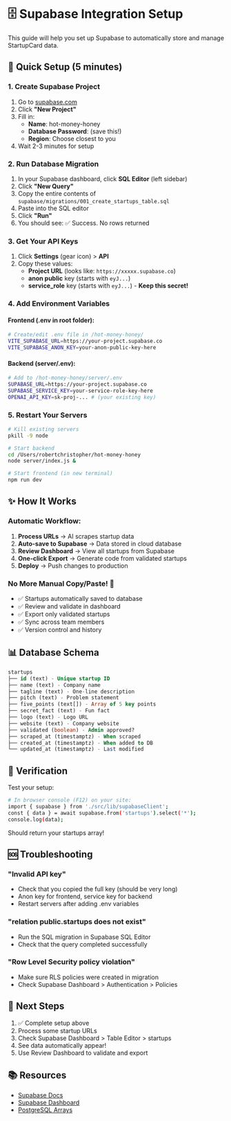 # 🗄️ Supabase Integration Setup

This guide will help you set up Supabase to automatically store and manage StartupCard data.

## 🚀 Quick Setup (5 minutes)

### 1. Create Supabase Project

1. Go to [supabase.com](https://supabase.com/dashboard)
2. Click **"New Project"**
3. Fill in:
   - **Name**: hot-money-honey
   - **Database Password**: (save this!)
   - **Region**: Choose closest to you
4. Wait 2-3 minutes for setup

### 2. Run Database Migration

1. In your Supabase dashboard, click **SQL Editor** (left sidebar)
2. Click **"New Query"**
3. Copy the entire contents of `supabase/migrations/001_create_startups_table.sql`
4. Paste into the SQL editor
5. Click **"Run"**
6. You should see: ✅ Success. No rows returned

### 3. Get Your API Keys

1. Click **Settings** (gear icon) > **API**
2. Copy these values:
   - **Project URL** (looks like: `https://xxxxx.supabase.co`)
   - **anon public** key (starts with `eyJ...`)
   - **service_role** key (starts with `eyJ...`) - **Keep this secret!**

### 4. Add Environment Variables

#### Frontend (.env in root folder):
```bash
# Create/edit .env file in /hot-money-honey/
VITE_SUPABASE_URL=https://your-project.supabase.co
VITE_SUPABASE_ANON_KEY=your-anon-public-key-here
```

#### Backend (server/.env):
```bash
# Add to /hot-money-honey/server/.env
SUPABASE_URL=https://your-project.supabase.co
SUPABASE_SERVICE_KEY=your-service-role-key-here
OPENAI_API_KEY=sk-proj-... # (your existing key)
```

### 5. Restart Your Servers

```bash
# Kill existing servers
pkill -9 node

# Start backend
cd /Users/robertchristopher/hot-money-honey
node server/index.js &

# Start frontend (in new terminal)
npm run dev
```

## ✨ How It Works

### Automatic Workflow:

1. **Process URLs** → AI scrapes startup data
2. **Auto-save to Supabase** → Data stored in cloud database
3. **Review Dashboard** → View all startups from Supabase
4. **One-click Export** → Generate code from validated startups
5. **Deploy** → Push changes to production

### No More Manual Copy/Paste! 🎉

- ✅ Startups automatically saved to database
- ✅ Review and validate in dashboard
- ✅ Export only validated startups
- ✅ Sync across team members
- ✅ Version control and history

## 📊 Database Schema

```sql
startups
├── id (text) - Unique startup ID
├── name (text) - Company name
├── tagline (text) - One-line description
├── pitch (text) - Problem statement
├── five_points (text[]) - Array of 5 key points
├── secret_fact (text) - Fun fact
├── logo (text) - Logo URL
├── website (text) - Company website
├── validated (boolean) - Admin approved?
├── scraped_at (timestamptz) - When scraped
├── created_at (timestamptz) - When added to DB
└── updated_at (timestamptz) - Last modified
```

## 🔧 Verification

Test your setup:

```bash
# In browser console (F12) on your site:
import { supabase } from './src/lib/supabaseClient';
const { data } = await supabase.from('startups').select('*');
console.log(data);
```

Should return your startups array!

## 🆘 Troubleshooting

### "Invalid API key"
- Check that you copied the full key (should be very long)
- Anon key for frontend, service key for backend
- Restart servers after adding .env variables

### "relation public.startups does not exist"
- Run the SQL migration in Supabase SQL Editor
- Check that the query completed successfully

### "Row Level Security policy violation"
- Make sure RLS policies were created in migration
- Check Supabase Dashboard > Authentication > Policies

## 🎯 Next Steps

1. ✅ Complete setup above
2. Process some startup URLs
3. Check Supabase Dashboard > Table Editor > startups
4. See data automatically appear!
5. Use Review Dashboard to validate and export

## 📚 Resources

- [Supabase Docs](https://supabase.com/docs)
- [Supabase Dashboard](https://supabase.com/dashboard)
- [PostgreSQL Arrays](https://www.postgresql.org/docs/current/arrays.html)
